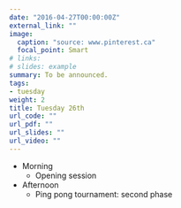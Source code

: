 ```yaml
---
date: "2016-04-27T00:00:00Z"
external_link: ""
image:
  caption: "source: www.pinterest.ca"
  focal_point: Smart
# links:
# slides: example
summary: To be announced.
tags:
- tuesday
weight: 2
title: Tuesday 26th
url_code: ""
url_pdf: ""
url_slides: ""
url_video: ""
---
```


* Morning
    - Opening session
* Afternoon
    - Ping pong tournament: second phase